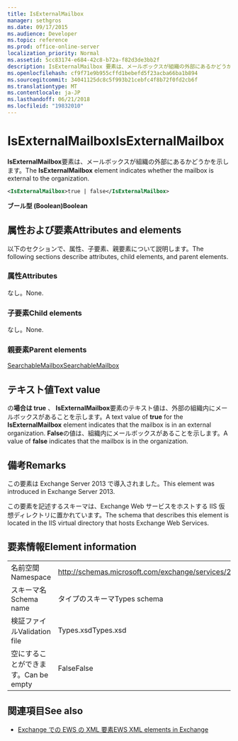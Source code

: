 ```yaml
---
title: IsExternalMailbox
manager: sethgros
ms.date: 09/17/2015
ms.audience: Developer
ms.topic: reference
ms.prod: office-online-server
localization_priority: Normal
ms.assetid: 5cc83174-e684-42c8-b72a-f82d3de3bb2f
description: IsExternalMailbox 要素は、メールボックスが組織の外部にあるかどうかを示します。
ms.openlocfilehash: cf9f71e9b955cffd1bebefd5f23acba66ba1b894
ms.sourcegitcommit: 34041125dc8c5f993b21cebfc4f8b72f0fd2cb6f
ms.translationtype: MT
ms.contentlocale: ja-JP
ms.lasthandoff: 06/21/2018
ms.locfileid: "19832010"
---
```

# <a name="isexternalmailbox"></a><span data-ttu-id="73290-103">IsExternalMailbox</span><span class="sxs-lookup"><span data-stu-id="73290-103">IsExternalMailbox</span></span>

<span data-ttu-id="73290-104">**IsExternalMailbox**要素は、メールボックスが組織の外部にあるかどうかを示します。</span><span class="sxs-lookup"><span data-stu-id="73290-104">The **IsExternalMailbox** element indicates whether the mailbox is external to the organization.</span></span> 
  
```XML
<IsExternalMailbox>true | false</IsExternalMailbox>
```

 <span data-ttu-id="73290-105">**ブール型 (Boolean)**</span><span class="sxs-lookup"><span data-stu-id="73290-105">**Boolean**</span></span>
## <a name="attributes-and-elements"></a><span data-ttu-id="73290-106">属性および要素</span><span class="sxs-lookup"><span data-stu-id="73290-106">Attributes and elements</span></span>

<span data-ttu-id="73290-107">以下のセクションで、属性、子要素、親要素について説明します。</span><span class="sxs-lookup"><span data-stu-id="73290-107">The following sections describe attributes, child elements, and parent elements.</span></span>
  
### <a name="attributes"></a><span data-ttu-id="73290-108">属性</span><span class="sxs-lookup"><span data-stu-id="73290-108">Attributes</span></span>

<span data-ttu-id="73290-109">なし。</span><span class="sxs-lookup"><span data-stu-id="73290-109">None.</span></span>
  
### <a name="child-elements"></a><span data-ttu-id="73290-110">子要素</span><span class="sxs-lookup"><span data-stu-id="73290-110">Child elements</span></span>

<span data-ttu-id="73290-111">なし。</span><span class="sxs-lookup"><span data-stu-id="73290-111">None.</span></span>
  
### <a name="parent-elements"></a><span data-ttu-id="73290-112">親要素</span><span class="sxs-lookup"><span data-stu-id="73290-112">Parent elements</span></span>

[<span data-ttu-id="73290-113">SearchableMailbox</span><span class="sxs-lookup"><span data-stu-id="73290-113">SearchableMailbox</span></span>](searchablemailbox.md)
  
## <a name="text-value"></a><span data-ttu-id="73290-114">テキスト値</span><span class="sxs-lookup"><span data-stu-id="73290-114">Text value</span></span>

<span data-ttu-id="73290-115">の**場合は true** 、 **IsExternalMailbox**要素のテキスト値は、外部の組織内にメールボックスがあることを示します。</span><span class="sxs-lookup"><span data-stu-id="73290-115">A text value of **true** for the **IsExternalMailbox** element indicates that the mailbox is in an external organization.</span></span> <span data-ttu-id="73290-116">**False**の値は、組織内にメールボックスがあることを示します。</span><span class="sxs-lookup"><span data-stu-id="73290-116">A value of **false** indicates that the mailbox is in the organization.</span></span> 
  
## <a name="remarks"></a><span data-ttu-id="73290-117">備考</span><span class="sxs-lookup"><span data-stu-id="73290-117">Remarks</span></span>

<span data-ttu-id="73290-118">この要素は Exchange Server 2013 で導入されました。</span><span class="sxs-lookup"><span data-stu-id="73290-118">This element was introduced in Exchange Server 2013.</span></span>
  
<span data-ttu-id="73290-119">この要素を記述するスキーマは、Exchange Web サービスをホストする IIS 仮想ディレクトリに置かれています。</span><span class="sxs-lookup"><span data-stu-id="73290-119">The schema that describes this element is located in the IIS virtual directory that hosts Exchange Web Services.</span></span>
  
## <a name="element-information"></a><span data-ttu-id="73290-120">要素情報</span><span class="sxs-lookup"><span data-stu-id="73290-120">Element information</span></span>

|||
|:-----|:-----|
|<span data-ttu-id="73290-121">名前空間</span><span class="sxs-lookup"><span data-stu-id="73290-121">Namespace</span></span>  <br/> |http://schemas.microsoft.com/exchange/services/2006/types  <br/> |
|<span data-ttu-id="73290-122">スキーマ名</span><span class="sxs-lookup"><span data-stu-id="73290-122">Schema name</span></span>  <br/> |<span data-ttu-id="73290-123">タイプのスキーマ</span><span class="sxs-lookup"><span data-stu-id="73290-123">Types schema</span></span>  <br/> |
|<span data-ttu-id="73290-124">検証ファイル</span><span class="sxs-lookup"><span data-stu-id="73290-124">Validation file</span></span>  <br/> |<span data-ttu-id="73290-125">Types.xsd</span><span class="sxs-lookup"><span data-stu-id="73290-125">Types.xsd</span></span>  <br/> |
|<span data-ttu-id="73290-126">空にすることができます。</span><span class="sxs-lookup"><span data-stu-id="73290-126">Can be empty</span></span>  <br/> |<span data-ttu-id="73290-127">False</span><span class="sxs-lookup"><span data-stu-id="73290-127">False</span></span>  <br/> |
   
## <a name="see-also"></a><span data-ttu-id="73290-128">関連項目</span><span class="sxs-lookup"><span data-stu-id="73290-128">See also</span></span>



- [<span data-ttu-id="73290-129">Exchange での EWS の XML 要素</span><span class="sxs-lookup"><span data-stu-id="73290-129">EWS XML elements in Exchange</span></span>](ews-xml-elements-in-exchange.md)

